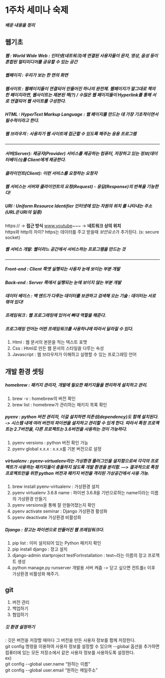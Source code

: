 

1주차 세미나 숙제
======
#####  배운 내용을 정리

웹기초
------
##### 웹 : World Wide Web : 인터넷(네트워크)에 연결된 사용자들이 문자, 영상, 음성 등이 혼합된 멀티미디어를 공유할 수 있는 공간 
##### 웹페이지 : 우리가 보는 한 면의 화면 
##### 웹사이트 : 웹페이지들이 연결되어 만들어진 하나의 완전체. 웹페이지가 말그대로 책의 한 페이지라면, 웹사이트는 제본된 책(?) / 수많은 웹 페이지들이 Hyperlink를 통해 서로 연결되어 웹 사이트를 구성한다. 
##### HTML : HyperText Markup Language : 웹 페이지를 만드는 데 가장 기초적이면서 필수적이라고 한다. 
##### 웹 브라우저 : 사용자가 웹 사이트에 접근할 수 있도록 해주는 응용 프로그램 

------
##### 서버(Server): 제공자(Provider) 서비스를 제공하는 컴퓨터, 저장하고 있는 정보(데이터베이스)를 Client에게 제공한다. 
##### 클라이언트(Client): 이런 서비스를 요청하는 요청자 
##### 웹 서비스는 서버와 클라이언트의 요청(Request) - 응답(Response)의 반복을 기능한다! 
##### URI : Uniform Resource Identifier 인터넷에 있는 **자원의 위치** 를 나타내는 주소 (URL은 URI의 일종)<br>
https:// -> **접근 방식**         www.youtube~~~ -> **네트워크 상의 위치** <br>
https와 http의 차이? https는 데이터를 주고 받을때 *보안요소*가 추가된다. (s: secure socket) <br>

##### 웹 서비스 개발: 웹이라느 공간에서 서비스하는 프로그램을 만드는 것
------
##### Front-end : Client 쪽엣 실행되는 사용자 **눈에 보이는** 부분 개발 <br>
##### Back-end : Server 쪽에서 실행되는 **눈에 보이지 않는** 부분 개발 <br>
##### 데이터 베이스 : 백 엔드가 다루는 데이터를 보관하고 검색해 오는 기술 : 데이터는 서로 엮여 있다!
##### 프레임워크 : 웹 프로그래밍에 있어서 뼈대 역할을 해준다.  
##### 프로그래밍 언어는 어떤 프레임워크를 사용하냐에 따라서 달라질 수 있다.
##### 
1. Html : 웹 문서의 본문을 적는 텍스트 포맷
2. Css : Html로 만든 웹 문서의 스타일을 다루는 속성
3. Javascript : 웹 브라우저가 이해하고 실행할 수 있는 프로그래밍 언어

개발 환경 셋팅
--------
##### homebrew : 패키지 관리자, 개발에 필요한 패키지들을 편리하게 설치하고 관리.  
1. brew -v : homebrew의 버전 확인
2. brew list : homebrew가 관리하는 패키지 목록 확인

##### pyenv : python 버전 관리자, 이걸 설치하면 의존성(dependency)도 함께 설치된다. -> 시스템 내에 여러 버전의 파이썬을 설치하고 관리할 수 있게 한다. 따라서 특정 프로젝트는 2.7버전을, 다른 프로젝트는 3.6버전을 사용하는 것이 가능하다.
1. pyenv versions : python 버전 확인 가능
2. pyenv global x.x.x : x.x.x를 기본 버전으로 설정

##### virtualenv : pyenv-virtualenv라는 가상환경 플러그인을 설치함으로써 각각의 프로젝트가 사용하는 패키지들이 충돌하지 않도록 개발 환경을 분리함. —> 결과적으로 특정 프로젝트만을 위한 python 버전과 패키지 버전을 격리된 가상공간에서 사용 가능.
1. brew install pyenv-virtualenv : 가상환경 설치
2. pyenv virtualenv 3.6.8 name : 파이썬 3.6.8을 기반으로하는 name이라는 이름의 가상환경 만들기
3. pyenv versions을 통해 잘 만들어졌는지 확인
4. pyenv activate seminar : Django 가상환경 활성화
5. pyenv deactivate 가상환경 비활성화

##### Django : 장고는 파이썬으로 만들어진 웹 프레임워크다.
1. pip list : 이미 설치되어 있는 Python 패키지 확인
2. pip install django : 장고 설치
3. django-admin startproject testForInstallation : test~라는 이름의 장고 프로젝트 생성
4. python manage.py runserver 개발용 서버 켜줌 -> 닫고 싶으면 컨트롤c 이후 가상환경 비활성화 해주기. 

git
---------


1. 버전 관리
2. 백업하기
3. 협업하기

##### 깃 환경 설정하기 
: 깃은 버전을 저장할 때마다 그 버전을 만든 사용자 정보를 함께 저장한다.  
git config 명령을 이용하여 사용자 정보를 설정할 수 있으며 --global 옵션을 추가하면 컴퓨터에 있는 모든 저장소에서 같은 사용자 정보를 사용하도록 설정한다.  
ex)  
git config --global user.name “원하는 이름"  
git config --global user.email “원하는 메일주소”
